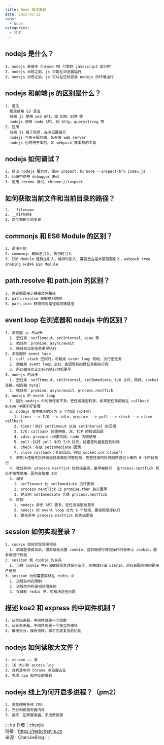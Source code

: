 ```yaml
---
title: Node 面试真题
date: 2021-03-21
tags:
  - Node
categories:
  - 技术
---
```

## nodejs 是什么？
    1. nodejs 是基于 Chrome V8 引擎的 javascript 运行时
    2. nodejs 出现之前，js 只能在浏览器运行
    3. nodejs 出现之后，js 可以在任何安装 nodejs 的环境运行

## nodejs 和前端 js 的区别是什么？
    1. 语法
      都是使用 ES 语法
      前端 js 使用 web API，如 DOM、BOM 等
      nodejs 使用 node API，如 http、querystring 等
    2. 应用
      前端 js 用于网页，在浏览器运行
      nodejs 可用于服务端，如开发 web server
      nodejs 也可用于本机，如 webpack 等本机的工具

## nodejs 如何调试？
    1. 启动 nodejs 服务时，使用 inspect，如 node --inspect-brk index.js
    2. 代码中使用 debugger 断点
    3. 使用 chrome 调试，chrome://inspect

## 如何获取当前文件和当前目录的路径？
    1. __filename
    2. __dirname
    3. 两个都是全局变量

## commonjs 和 ES6 Module 的区别？
    1. 语法不同
    2. commonjs 是动态引入，执行时引入
    3. ES6 Module 是静态引入，编译时引入，需要放在最外层顶部引入，webpack tree shaking 只支持 ES6 Module

## path.resolve 和 path.join 的区别？
    1. 两者都是用于拼接文件路径
    2. path.resolve 获取绝对路径
    3. path.join 获取相对路径或拼接路径

## event loop 在浏览器和 nodejs 中的区别？
    1. 浏览器 js 的异步
      1. 宏任务：setTimeout、setInterval、ajax 等
      2. 微任务：promise、async/await
      3. 微任务比宏任务更早执行
    2. 浏览器的 event loop
      1. call stack 空闲时，将触发 event loop 机制，执行宏任务
      2. 而触发 event loop 之前，会把现有的微任务都执行完
      3. 所以微任务比宏任务执行时机更早
    3. nodejs 的异步
      1. 宏任务：setTimeout、setInterval、setImmediate、I/O 文件、网络、socket 连接，如连接 mysql
      2. 微任务：promise、async/await、process.nextTick
    4. nodejs 的 event loop
      1. 因为 nodejs 中的微任务不多，宏任务类型较多，如果宏任务都放在 callback queue 中就不好管理
      2. nodejs 事件循环的分为 6 个阶段（宏任务）
        1. timer ——> I/O ——> idle，prepare ——> poll ——> check ——> close callback
        2. timer：执行 setTimeout 以及 setInterval 的回调
        3. I/O：callback 处理网络、流、TCP 的错误回调
        4. idle，prepare：闲置阶段，node 内部使用
        5. poll：执行 poll 中的 I/O 队列，检查定时器是否到时间
        6. check：存放 setImmediate 回调
        7. close callback：关闭回调，例如 socket.on('close')
      3. 原则上还是先执行微信任务再执行宏任务，而宏任务的执行顺序通过上面的 6 个阶段执行
      4. 微任务中，process.nextTick 优先级最高，最早被执行 （process.nextTick 现已不推荐使用，因为会阻塞 IO）
      5. 细节
        1. setTimeout 比 setImmediate 执行更早
        2. process.nextTick 比 promise.then 执行更早
        3. 建议用 setImmediate 代替 process.nextTick
      6. 区别
        1. nodejs 异步 API 更多，宏任务类型也更多
        2. nodejs 的 event loop 分为 6 个阶段，要按照顺序执行
        3. 微任务中 process.nextTick 优先级更高

## session 如何实现登录？
    1. cookie 如何实现登录校验
      1. 前端登录成功后，服务端会设置 cookie，当前端进行其他操作时会带上 cookie，服务端进行校验
    2. session 和 cookie 的关系
      1. 当在 cookie 中存储敏感信息时会不安全，则换成存储 userId，对应到服务端则是用户信息
    3. session 为何需要存储在 redis 中
      1. 进程有内存限制
      2. 进程的内存是相互隔离的
      3. 存储到 redis 中，可解决这些问题

## 描述 koa2 和 express 的中间件机制？
    1. 从代码来看，中间件就是一个函数
    2. 从业务来看，中间件则是一个独立的模块
    3. 模块拆分，模块流转，即可完成复杂的功能

## nodejs 如何读取大文件？
    1. stream —— 流
    2. 1G 大小的 access.log
    3. 分析其中的 Chrome 浏览器占比
    4. 考虑 cpu 和内存的限制

## nodejs 线上为何开启多进程？（pm2）
    1. 高效使用多核 CPU
    2. 充分利用服务器内存
    3. 最终：压榨服务器，不浪费资源

::: tip
作者：chenjie <br>
链接：https://webchenjie.cn <br>
来源：ChenJieBlog
:::
